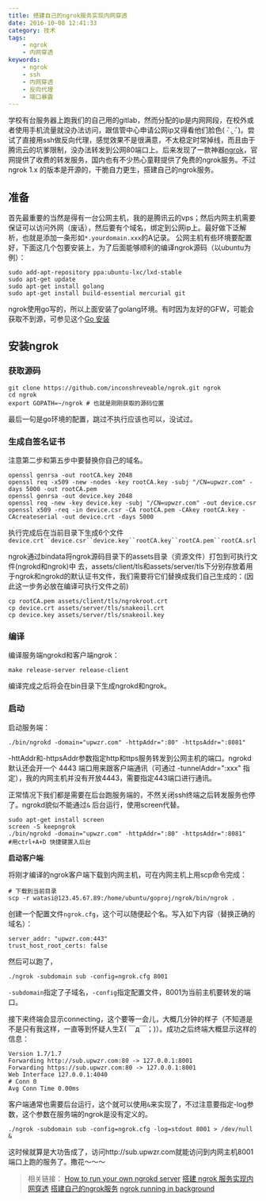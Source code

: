 ```yaml
---
title: 搭建自己的ngrok服务实现内网穿透
date: 2016-10-08 12:41:33
category: 技术
tags:
    - ngrok
    - 内网穿透
keywords:
    - ngrok
    - ssh
    - 内网穿透
    - 反向代理
    - 端口暴露
---
```


学校有台服务器上跑我们的自己用的gitlab，然而分配的ip是内网网段，在校外或者使用手机流量就没办法访问，跟信管中心申请公网ip又得看他们脸色( ∙̆ .̯ ∙̆ )。尝试了直接用ssh做反向代理，感觉效果不是很满意，不太稳定时常掉线，而且由于腾讯云的坑爹限制，没办法转发到公网80端口上。后来发现了一款神器[ngrok](https://github.com/inconshreveable/ngrok)，官网提供了收费的转发服务，国内也有不少热心童鞋提供了免费的ngrok服务。不过ngrok 1.x 的版本是开源的，干脆自力更生，搭建自己的ngrok服务。

## 准备

首先最重要的当然是得有一台公网主机，我的是腾讯云的vps；然后内网主机需要保证可以访问外网（废话），然后要有个域名，绑定到公网ip上。最好做下泛解析，也就是添加一条形如`*.yourdomain.xxx`的A记录。
公网主机有些环境要配置好，下面这几个包要安装上，为了后面能够顺利的编译ngrok源码（以ubuntu为例）：
```
sudo add-apt-repository ppa:ubuntu-lxc/lxd-stable
sudo apt-get update
sudo apt-get install golang
sudo apt-get install build-essential mercurial git
```
ngrok使用go写的，所以上面安装了golang环境。有时因为友好的GFW，可能会获取不到源，可参见这个[Go 安装](https://github.com/astaxie/build-web-application-with-golang/blob/master/zh/01.1.md#apt-get)

## 安装ngrok

### 获取源码
```
git clone https://github.com/inconshreveable/ngrok.git ngrok
cd ngrok
export GOPATH=~/ngrok # 也就是刚刚获取的源码位置
```
最后一句是go环境的配置，跳过不执行应该也可以，没试过。

### 生成自签名证书

注意第二步和第五步中要替换你自己的域名。

```
openssl genrsa -out rootCA.key 2048
openssl req -x509 -new -nodes -key rootCA.key -subj "/CN=upwzr.com" -days 5000 -out rootCA.pem
openssl genrsa -out device.key 2048
openssl req -new -key device.key -subj "/CN=upwzr.com" -out device.csr
openssl x509 -req -in device.csr -CA rootCA.pem -CAkey rootCA.key -CAcreateserial -out device.crt -days 5000
```
执行完成后在当前目录下生成6个文件`device.crt``device.csr``device.key``rootCA.key``rootCA.pem``rootCA.srl`

ngrok通过bindata将ngrok源码目录下的assets目录（资源文件）打包到可执行文件(ngrokd和ngrok)中 去，assets/client/tls和assets/server/tls下分别存放着用于ngrok和ngrokd的默认证书文件，我们需要将它们替换成我们自己生成的：(因此这一步务必放在编译可执行文件之前)

```
cp rootCA.pem assets/client/tls/ngrokroot.crt
cp device.crt assets/server/tls/snakeoil.crt
cp device.key assets/server/tls/snakeoil.key
```

### 编译

编译服务端ngrokd和客户端ngrok：
```
make release-server release-client
```
编译完成之后将会在bin目录下生成ngrokd和ngrok。

### 启动

启动服务端：
```
./bin/ngrokd -domain="upwzr.com" -httpAddr=":80" -httpsAddr=":8081"
```
-httAddr和-httpsAddr参数指定http和ttps服务转发到公网主机的端口。ngrokd 默认还会开一个 4443 端口用来跟客户端通讯（可通过 -tunnelAddr=":xxx" 指定），我的内网主机并没有开放4443，需要指定443端口进行通讯。

正常情况下我们都是需要在后台跑服务端的，不然关闭ssh终端之后转发服务也停了。ngrokd貌似不能通过`&` 后台运行，使用screen代替。
```
sudo apt-get install screen
screen -S keepngrok
./bin/ngrokd -domain="upwzr.com" -httpAddr=":80" -httpsAddr=":8081"
#用ctrl+A+D 快捷键置入后台
```

__启动客户端__:

将刚才编译的ngrok客户端下载到内网主机，可在内网主机上用scp命令完成：

```
# 下载到当前目录
scp -r watasi@123.45.67.89:/home/ubuntu/goproj/ngrok/bin/ngrok .
```
创建一个配置文件`ngrok.cfg`，这个可以随便起个名。写入如下内容（替换正确的域名）：
```
server_addr: "upwzr.com:443"
trust_host_root_certs: false
```

然后可以跑了，
```
./ngrok -subdomain sub -config=ngrok.cfg 8001
```
`-subdomain`指定了子域名，`-config`指定配置文件，8001为当前主机要转发的端口。

接下来终端会显示connecting，这个要等一会儿，大概几分钟的样子（不知道是不是只有我这样，一直等到怀疑人生Σ( ￣д￣；)）。成功之后终端大概显示这样的信息：
```
Version 1.7/1.7
Forwarding http://sub.upwzr.com:80 -> 127.0.0.1:8001
Forwarding https://sub.upwzr.com:80 -> 127.0.0.1:8001
Web Interface 127.0.0.1:4040
# Conn 0
Avg Conn Time 0.00ms
```
客户端通常也需要后台运行，这个就可以使用`&`来实现了，不过注意要指定-log参数，这个参数在服务端的ngrok是没有定义的。
```
./ngrok -subdomain sub -config=ngrok.cfg -log=stdout 8001 > /dev/null &
```

这时候就算是大功告成了，访问http://sub.upwzr.com就能访问到内网主机8001端口上跑的服务了。撒花～～～

>相关链接：
>[How to run your own ngrokd server](https://github.com/inconshreveable/ngrok/blob/master/docs/SELFHOSTING.md)
>[搭建 ngrok 服务实现内网穿透](https://imququ.com/post/self-hosted-ngrokd.html)
>[搭建自己的ngrok服务](http://tonybai.com/2015/03/14/selfhost-ngrok-service/)
>[ngrok running in background](http://stackoverflow.com/questions/27162552/ngrok-running-in-background)
